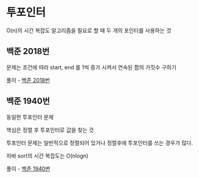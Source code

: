 투포인터
==
O(n)의 시간 복잡도 알고리즘을 필요로 할 때 두 개의 포인터를 사용하는 것

백준 2018번
--
문제는 조건에 따라 start, end 를 1씩 증가 시켜서 연속된 합의 가짓수 구하기


풀이 - [백준 2018번](https://github.com/wisenick1/baekjoon/blob/main/%EB%B0%B1%EC%A4%80/Silver/2018.%E2%80%85%EC%88%98%EB%93%A4%EC%9D%98%E2%80%85%ED%95%A9%E2%80%855/%EC%88%98%EB%93%A4%EC%9D%98%E2%80%85%ED%95%A9%E2%80%855.java)


백준 1940번
-- 

동일한 투포인터 문제

핵심은 정렬 후 투포인터로 값을 찾는 것

투포인터 문제는 일반적으로 정렬되어 있거나 정렬후에 투포인터를 쓰는 경우가 많다.

자바 sort의 시간 복잡도는 O(nlogn)

풀이 - [백준 1940번](https://github.com/wisenick1/baekjoon/tree/main/%EB%B0%B1%EC%A4%80/Silver/1940.%E2%80%85%EC%A3%BC%EB%AA%BD)